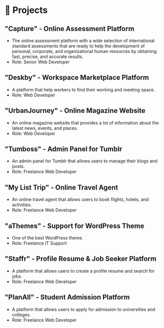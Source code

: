 # 🚀 Projects

## "Capture" - Online Assessment Platform
- The online assessment platform with a wide selection of international standard assessments that are ready to help the development of personal, corporate, and organizational human resources by obtaining fast, precise, and accurate results.
- Role: Senior Web Developer

## "Deskby" - Workspace Marketplace Platform
- A platform that help workers to find their working and meeting space.
- Role: Web Developer

## "UrbanJourney" - Online Magazine Website
- An online magazine website that provides a lot of information about the latest news, events, and places.
- Role: Web Developer

## "Tumboss" - Admin Panel for Tumblr
- An admin panel for Tumblr that allows users to manage their blogs and posts.
- Role: Freelance Web Developer

## "My List Trip" - Online Travel Agent
-  An online travel agent that allows users to book flights, hotels, and activities.
- Role: Freelance Web Developer

## "aThemes" - Support for WordPress Theme
- One of the best WordPress theme.
- Role: Freelance IT Support

## "Staffr" - Profile Resume & Job Seeker Platform
- A platform that allows users to create a profile resume and search for jobs.
- Role: Freelance Web Developer

## "PlanAll" - Student Admission Platform
- A platform that allows users to apply for admission to universities and colleges.
- Role: Freelance Web Developer